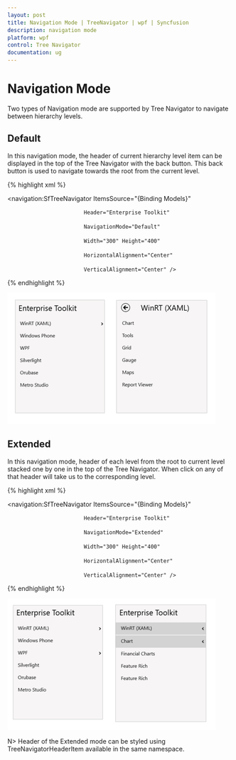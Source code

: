 ```yaml
---
layout: post
title: Navigation Mode | TreeNavigator | wpf | Syncfusion
description: navigation mode  
platform: wpf
control: Tree Navigator 
documentation: ug
---
```


# Navigation Mode  

Two types of Navigation mode are supported by Tree Navigator to navigate between hierarchy levels. 

## Default 

In this navigation mode, the header of current hierarchy level item can be displayed in the top of the Tree Navigator with the back button. This back button is used to navigate towards the root from the current level. 


{% highlight xml %}

<navigation:SfTreeNavigator ItemsSource="{Binding Models}"  

                            Header="Enterprise Toolkit"

                            NavigationMode="Default"

                            Width="300" Height="400"

                            HorizontalAlignment="Center"

                            VerticalAlignment="Center" />

{% endhighlight %}



![](Navigation-Mode_images/Navigation-Mode_img1.png)





## Extended 

In this navigation mode, header of each level from the root to current level stacked one by one in the top of the Tree Navigator.  When click on any of that header will take us to the corresponding level. 


{% highlight xml %}

<navigation:SfTreeNavigator ItemsSource="{Binding Models}"  

                            Header="Enterprise Toolkit"

                            NavigationMode="Extended"

                            Width="300" Height="400"

                            HorizontalAlignment="Center"

                            VerticalAlignment="Center" />


{% endhighlight %}


![](Navigation-Mode_images/Navigation-Mode_img2.png)


N> Header of the Extended mode can be styled using TreeNavigatorHeaderItem available in the same namespace.


